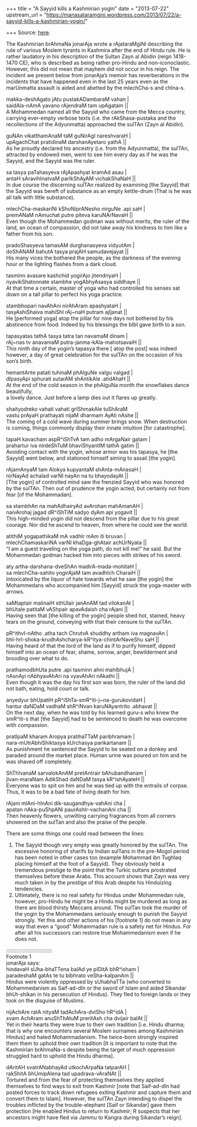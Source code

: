 +++
title = "A Sayyid kills a Kashmirian yogin"
date = "2013-07-22"
upstream_url = "https://manasataramgini.wordpress.com/2013/07/22/a-sayyid-kills-a-kashmirian-yogin/"

+++
Source: [here](https://manasataramgini.wordpress.com/2013/07/22/a-sayyid-kills-a-kashmirian-yogin/).

The Kashmirian brAhmaNa jonarAja wrote a rAjataraMgiNi describing the rule of various Moslem tyrants in Kashmira after the end of Hindu rule. He is rather laudatory in his description of the Sultan Zayn al Abidin
(reign 1418-1470 CE), who is described as being rather pro-Hindu and
non-iconoclastic. However, this did not mean that mayhem did not occur in his reign. The incident we present below from jonarAja’s memoir has reverberations in the incidents that have happened even in the last 25 years even as the marUnmatta assault is aided and abetted by the mlechCha-s and chIna-s.

makka-deshAgato jAtu pustakADambaraM vahan \|  
saidAla-nAmA yavano rAjendraM tam upAgatam \|\|  
A Mohammedan named alI the Sayyid who came from the Mecca country, carrying ever-empty verbose texts (i.e. the rAkShasa-pustaka and the recollections of the Adyunmatta) approached the sulTAn (Zayn al Abidin).

guNAn vikatthamAnaM taM guNirAgI nareshvaraH \|  
upAgachChat pratidinaM darshanAyetaro yathA \|\|  
As he proudly declared his ancestry (i.e. from the Adyunmatta), the sulTAn, attracted by endowed men, went to see him every day as if he was the Sayyid, and the Sayyid was the ruler.

sa tasya paTahasyeva rAjApashyat kramAd asau \|  
antaH sAravihInatvaM parIkShAyAM vichakShaNaH \|\|  
In due course the discerning sulTAn realized by examining \[the Sayyid\] that the Sayyid was bereft of substance as an empty kettle-drum (That is he was all talk with little substance).

mlechCha-maskariNi kShoNiprANesho nirguNe .api saH \|  
premANaM nAmuchat putre piteva karuNArNavaH \|\|  
Even though the Mohammedan godman was without merits, the ruler of the land, an ocean of compassion, did not take away his kindness to him like a father from his son.

pradoShasyeva tamasAM durghanasyeva vidyutAm \|  
doShANAM bahutA tasya prajAH samudavejayat \|\|  
His many vices the bothered the people, as the darkness of the evening hour or the lighting flashes from a dark cloud.

tasminn avasare kashchid yogirAjo jitendriyaH \|  
nyavikShatonnate stambhe yogAbhyAsasya siddhaye \|\|  
At that time a certain, master of yoga who had controlled his senses sat down on a tall pillar to perfect his yoga practice.

stambhopari navAhAni nirAhAram apashyataH \|  
tasyAshiShaiva mahiShI rAj\~naH putram ajIjanat \|\|  
He \[performed yoga\] atop the pillar for nine days not bothered by his abstinence from food. Indeed by his blessings the bIbI gave birth to a son.

tapasyatas tathA tasya tatra tan navamaM dinam \|  
rAj\~nas tv anavamaM putra-janma-kAla-mahotsavaiH \|\|  
This ninth day of the yogin’s tapasya there \[ atop the post\] was indeed however, a day of great celebration for the sulTAn on the occasion of his son’s birth.

hemantAnte patati tuhinaM phAlguNe valgu valgad \|  
dIpasyApi sphurati sutarAM shAntikAle .atidAhaH \|\|  
At the end of the cold season in the phAlguNa month the snowflakes dance beautifully,  
a lovely dance. Just before a lamp dies out it flares up greatly.

shaityodreko vahati vahati grIShmakAle tuShAraM  
vastu prAyaH prathayati nijaM dharmam AyAti nAshe \|\|  
The coming of a cold wave during summer brings snow. When destruction is coming, things commonly display their innate intuition \[for catastrophe\].

tapaH kavacham aspR^iShTvA tam adho mArgaNair gatam \|  
prahartur iva nirdeShTuM bhaviShyantIM tathA gatim \|\|  
Avoiding contact with the yogin, whose armor was his tapasya, he \[the Sayyid\] went below, and stationed himself aiming to assail \[the yogin\].

rAjamAnyaM tam Alokya kupyantaM shAnta-mAnasaH \|  
nirNayAd achalad varNI nayAn na tu bhayodayAt \|\|  
\[The yogin\] of controlled mind saw the frenzied Sayyid who was honored by the sulTAn. Then out of prudence the yogin acted; but certainly not from fear \[of the Mohammadan\].

sa stambhAn na mahAdhairyAd avArohan mahAmanAH \|  
naivArohaj jagad dR^iShTiM sadyo dyAm api yogavit \|\|  
This high-minded yogin did not descend from the pillar due to his great courage. Nor did he ascend to heaven, from where he could see the world.

atithiM yogapathikaM mA vadhIr mAm iti bruvan \|  
mlechChamaskariNA varNI khaDga-ghAtair achUrNyata \|\|  
“I am a guest traveling on the yoga path, do not kill me!” he said. But the Mohammedan godman hacked him into pieces with strikes of his sword.

aty artha-darshana-dveShAn madirA-mada-mohitaH \|  
sa mlechCha-sahito yogirAjaM tam avadhIch CharaiH \|\|  
Intoxicated by the liquor of hate towards what he saw \[the yogin\] the Mohammedans who accompanied him \[Sayyid\] struck the yoga-master with arrows.

saMtaptair malinaiH sthUlair janAnAM tad vilokanAt \|  
bhUtale patitaM vAShpair apavAdaish cha rAjani \|\|  
Having seen that \[the killing of the yogin\] people shed hot, stained, heavy tears on the ground, conveying with that their censure to the sulTAn.

pR^ithvI-nAtho .atha tach ChrutvA shuddhy artham iva magnavAn \|  
bhI-hrI-shoka-krudhAshcharya-kR^itya-chintArNaveShu saH \|\|  
Having heard of that the lord of the land as if to purify himself, dipped himself into an ocean of fear, shame, sorrow, anger, bewilderment and brooding over what to do.

prathamodbhUta putre .api tasminn ahni mahIbhujA \|  
nAsnAyi nAbhyavAhAri na vyavAhAri nAkathi \|\|  
Even though it was the day his first son was born, the ruler of the land did not bath, eating, hold court or talk.

anyedyur bhUpatiH pR^iShTa-smR^iti-j\~na-gurukovidaH \|  
hantur daNDaM vadhaM shR^iNvan karuNAyantrito .abhavat \|\|  
On the next day, when he was told by his learned guru-s who knew the smR^iti-s that \[the Sayyid\] had to be sentenced to death he was overcome with compassion.

pratIpaM kharam Aropya pratihaTTaM paribhramam \|  
nara-mUtrAbhiShiktasya kUrchasya parikartanam \|\|  
As punishment he sentenced the Sayyid to be seated on a donkey and paraded around the market place. Human urine was poured on him and he was shaved off completely.

ShThIvanaM sarvalokAnAM pretAntrair bAhubandhanam \|  
jIvan-maraNam AdikShad daNDaM tasya kR^ishAyateH \|\|  
Everyone was to spit on him and he was tied up with the entrails of corpse. Thus, it was to be a bad fate of living death for him.

rAjani mlAni-hInAni dik-saugandhya-vahAni cha \|  
apatan nAka-puShpANi paurAshIr-vachanAni cha \|\|  
Then heavenly flowers, unwilting carrying fragrances from all corners showered on the sulTan and also the praise of the people.

There are some things one could read between the lines:  
1) The Sayyid though very empty was greatly honored by the sulTAn. The excessive honoring of sharifs by Indian sulTans in the pre-Mogol period has been noted in other cases too (example Mohammad ibn Tughlaq placing himself at the foot of a Sayyid). They obviously held a tremendous prestige to the point that the Turkic sultans prostrated themselves before these Arabs. This account shows that Zayn was very much taken in by the prestige of this Arab despite his Hinduizing tendencies.  
2) Ultimately, there is no real safety for Hindus under Mohammedan rule, however, pro-Hindu he might be a Hindu might be murdered as long as there are blood thirsty Meccans around. The sulTan took the murder of the yogin by the Mohammedans seriously enough to punish the Sayyid strongly. Yet this and other actions of his \[footnote 1\] do not mean in any way that even a “good” Mohammadan rule is a safety net for Hindus. For after all his successors can restore true Mohammedanism even if he does not.

:::::::::::::::::::::::::::::::  
Footnote 1  
jonarAja says:  
hindavaH sUha-bhaTTena balAd ye pIDitA bhR^isham \|  
paradeshaM gatAs te tu bibhrato veSha-kalpanAm \|\|  
Hindus were violently oppressed by sUhabhaTTa (who converted to Mohammedanism as Saif-ad-dIn or the sword of Islam and aided Sikandar bhUt-shikan in his persecution of Hindus). They fled to foreign lands or they took on the disguise of Muslims.

nijAchAre ratA nityaM tadAchAra-dviSho hR^idA \|  
svam AchAram anuShThAtuM preritAsh cha dvijair balAt \|\|  
Yet in their hearts they were true to their own tradition \[i.e. Hindu dharma; that is why one encounters several Moslem surnames among Kashmirian Hindus\] and hated Mohammadanism. The twice-born strongly inspired them them to uphold their own tradition \[It is important to note that the Kashmirian brAhmaNa-s despite being the target of much oppression struggled hard to uphold the Hindu dharma\].

dAritAH svatrANabhayAd utkochArpaNa tatparAH \|  
rakShitA bhUmipAlena tad upadrava-vAraNAt \|\|  
Tortured and from the fear of protecting themselves they applied themselves to find ways to exit from Kashmir \[note that Saif-ad-dIn had posted forces to track down refugees exiting Kashmir and capture them and convert them to Islam\]. However, the sulTAn Zayn intending to dispel the troubles inflicted by the trouble-elephant \[Saif or Sikandar\] gave them protection \[He enabled Hindus to return to Kashmir; R suspects that her ancestors might have fled via Jammu to Kangra during Sikandar’s reign\].

